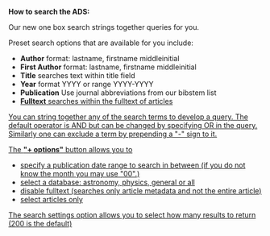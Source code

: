<B>How to search the ADS:</B>

Our new one box search strings together queries for you.

Preset search options that are available for you include: <ul> 
  <li><B>Author</B> format: lastname, firstname middleinitial
  <li><B>First Author</B> format: lastname, firstname middleinitial
  <li><B>Title</B> searches text within title field
  <li><B>Year</B> format YYYY or range YYYY-YYYY
  <li><B>Publication</B> Use journal abbreviations from our bibstem list <A HREF=
  "http://adsabs.harvard.edu/abs_doc/journal.abbr.html"</A>
  <li><B>Fulltext</B> searches within the fulltext of articles
  </ul>
  
  You can string together any of the search terms to develop a query.  The default operator is AND but can be changed by specifying OR in the query.  Similarly one can exclude a term by prepending a "-" sign to it.
  
  The <B>"+ options"</B> button allows you to <ul> 
  <li>specify a publication date range to search in between (if you do not know the month you may use "00".)  
  <li>select a database:  astronomy, physics, general or all
  <li>disable fulltext (searches only article metadata and not the entire article)
  <li> select articles only
  </ul>
  
  The search settings option allows you to select how many results to return (200 is the default)
  
  
  
